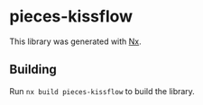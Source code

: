 # pieces-kissflow

This library was generated with [Nx](https://nx.dev).

## Building

Run `nx build pieces-kissflow` to build the library.

